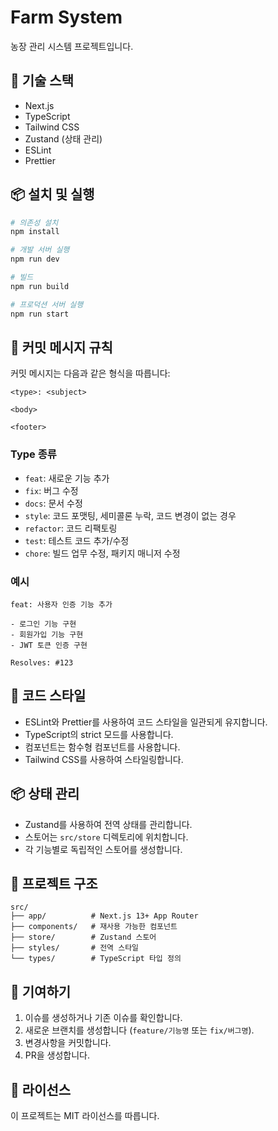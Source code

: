 # Farm System

농장 관리 시스템 프로젝트입니다.

## 🚀 기술 스택

- Next.js
- TypeScript
- Tailwind CSS
- Zustand (상태 관리)
- ESLint
- Prettier

## 📦 설치 및 실행

```bash
# 의존성 설치
npm install

# 개발 서버 실행
npm run dev

# 빌드
npm run build

# 프로덕션 서버 실행
npm run start
```

## 📝 커밋 메시지 규칙

커밋 메시지는 다음과 같은 형식을 따릅니다:

```
<type>: <subject>

<body>

<footer>
```

### Type 종류

- `feat`: 새로운 기능 추가
- `fix`: 버그 수정
- `docs`: 문서 수정
- `style`: 코드 포맷팅, 세미콜론 누락, 코드 변경이 없는 경우
- `refactor`: 코드 리팩토링
- `test`: 테스트 코드 추가/수정
- `chore`: 빌드 업무 수정, 패키지 매니저 수정

### 예시

```
feat: 사용자 인증 기능 추가

- 로그인 기능 구현
- 회원가입 기능 구현
- JWT 토큰 인증 구현

Resolves: #123
```

## 🎨 코드 스타일

- ESLint와 Prettier를 사용하여 코드 스타일을 일관되게 유지합니다.
- TypeScript의 strict 모드를 사용합니다.
- 컴포넌트는 함수형 컴포넌트를 사용합니다.
- Tailwind CSS를 사용하여 스타일링합니다.

## 📦 상태 관리

- Zustand를 사용하여 전역 상태를 관리합니다.
- 스토어는 `src/store` 디렉토리에 위치합니다.
- 각 기능별로 독립적인 스토어를 생성합니다.

## 📁 프로젝트 구조

```
src/
├── app/          # Next.js 13+ App Router
├── components/   # 재사용 가능한 컴포넌트
├── store/        # Zustand 스토어
├── styles/       # 전역 스타일
└── types/        # TypeScript 타입 정의
```

## 🤝 기여하기

1. 이슈를 생성하거나 기존 이슈를 확인합니다.
2. 새로운 브랜치를 생성합니다 (`feature/기능명` 또는 `fix/버그명`).
3. 변경사항을 커밋합니다.
4. PR을 생성합니다.

## 📄 라이선스

이 프로젝트는 MIT 라이선스를 따릅니다.
